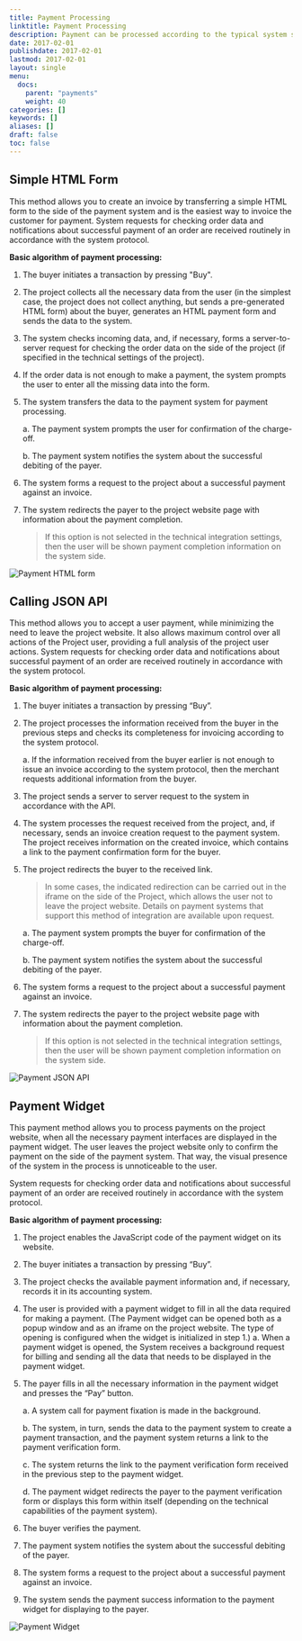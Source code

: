 ```yaml
---
title: Payment Processing
linktitle: Payment Processing
description: Payment can be processed according to the typical system scenarios listed below.
date: 2017-02-01
publishdate: 2017-02-01
lastmod: 2017-02-01
layout: single
menu:
  docs:
    parent: "payments"
    weight: 40
categories: []
keywords: []
aliases: []
draft: false
toc: false
---
```


## Simple HTML Form

This method allows you to create an invoice by transferring a simple HTML form to the side of the payment system and is the easiest way to invoice the customer for payment. System requests for checking order data and notifications about successful payment of an order are received routinely in accordance with the system protocol.

**Basic algorithm of payment processing:**

1. The buyer initiates a transaction by pressing "Buy". 
2. The project collects all the necessary data from the user (in the simplest case, the project does not collect anything, but sends a pre-generated HTML form) about the buyer, generates an HTML payment form and sends the data to the system.
3. The system checks incoming data, and, if necessary, forms a server-to-server request for checking the order data on the side of the project (if specified in the technical settings of the project). 
4. If the order data is not enough to make a payment, the system prompts the user to enter all the missing data into the form. 
5. The system transfers the data to the payment system for payment processing. 
    
    a. The payment system prompts the user for confirmation of the charge-off. 
    
    b. The payment system notifies the system about the successful debiting of the payer. 
6. The system forms a request to the project about a successful payment against an invoice. 
7. The system redirects the payer to the project website page with information about the payment completion. 
  
    > If this option is not selected in the technical integration settings, then the user will be shown payment completion information on the system side.

![Payment HTML form](/images/html-form.png)

## Calling JSON API

This method allows you to accept a user payment, while minimizing the need to leave the project website. It also allows maximum control over all actions of the Project user, providing a full analysis of the project user actions. System requests for checking order data and notifications about successful payment of an order are received routinely in accordance with the system protocol.

**Basic algorithm of payment processing:**

1. The buyer initiates a transaction by pressing “Buy”.
2. The project processes the information received from the buyer in the previous steps and checks its completeness for invoicing according to the system protocol.

    a. If the information received from the buyer earlier is not enough to issue an invoice according to the system protocol, then the merchant requests additional information from the buyer.
3. The project sends a server to server request to the system in accordance with the API.
4. The system processes the request received from the project, and, if necessary, sends an invoice creation request to the payment system. The project receives information on the created invoice, which contains a link to the payment confirmation form for the buyer.
5. The project redirects the buyer to the received link.
    
    > In some cases, the indicated redirection can be carried out in the iframe on the side of the Project, which allows the user not to leave the project website. Details on payment systems that support this method of integration are available upon request.
    
    a. The payment system prompts the buyer for confirmation of the charge-off.
    
    b. The payment system notifies the system about the successful debiting of the
    payer.
6. The system forms a request to the project about a successful payment against an
invoice.
7. The system redirects the payer to the project website page with information about the payment completion. 
    
    > If this option is not selected in the technical integration settings, then the user will be shown payment completion information on the system side.

![Payment JSON API](/images/json-api.png)

## Payment Widget

This payment method allows you to process payments on the project website, when all the necessary payment interfaces are displayed in the payment widget. The user leaves the project website only to confirm the payment on the side of the payment system. That way, the visual presence of the system in the process is unnoticeable to the user. 

System requests for checking order data and notifications about successful payment of an order are received routinely in accordance with the system protocol.

**Basic algorithm of payment processing:**

1. The project enables the JavaScript code of the payment widget on its website.
2. The buyer initiates a transaction by pressing “Buy”.
3. The project checks the available payment information and, if necessary, records it in its accounting system.
4. The user is provided with a payment widget to fill in all the data required for making a payment. (The Payment widget can be opened both as a popup window and as an iframe on the project website. The type of opening is configured when the widget is initialized in step 1.) 
    a. When a payment widget is opened, the System receives a background request for billing and sending all the data that needs to be displayed in the payment widget. 
5. The payer fills in all the necessary information in the payment widget and presses the “Pay” button. 
    
    a. A system call for payment fixation is made in the background. 
    
    b. The system, in turn, sends the data to the payment system to create a payment transaction, and the payment system returns a link to the payment verification form. 
    
    c. The system returns the link to the payment verification form received in the previous step to the payment widget. 
    
    d. The payment widget redirects the payer to the payment verification form or displays this form within itself (depending on the technical capabilities of the payment system). 
6. The buyer verifies the payment. 
7. The payment system notifies the system about the successful debiting of the payer.
8. The system forms a request to the project about a successful payment against an invoice.
9. The system sends the payment success information to the payment widget for displaying to the payer.

![Payment Widget](/images/payment-widget.png)